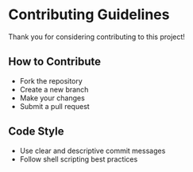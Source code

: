 # Contributing Guidelines

Thank you for considering contributing to this project!

## How to Contribute
- Fork the repository
- Create a new branch
- Make your changes
- Submit a pull request

## Code Style
- Use clear and descriptive commit messages
- Follow shell scripting best practices

